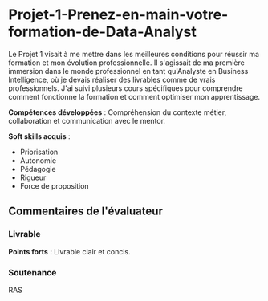 # Projet-1-Prenez-en-main-votre-formation-de-Data-Analyst

Le Projet 1 visait à me mettre dans les meilleures conditions pour réussir ma formation et mon évolution professionnelle. Il s'agissait de ma première immersion dans le monde professionnel en tant qu'Analyste en Business Intelligence, où je devais réaliser des livrables comme de vrais professionnels. J'ai suivi plusieurs cours spécifiques pour comprendre comment fonctionne la formation et comment optimiser mon apprentissage.

**Compétences développées** : Compréhension du contexte métier, collaboration et communication avec le mentor.

**Soft skills acquis** : 
- Priorisation
- Autonomie
- Pédagogie
- Rigueur
- Force de proposition

## Commentaires de l'évaluateur

### Livrable

**Points forts** : Livrable clair et concis.

### Soutenance
RAS
